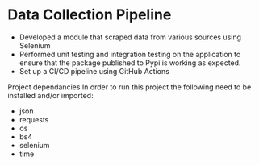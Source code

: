 # Data Collection Pipeline
- Developed a module that scraped data from various sources using Selenium <br>
- Performed unit testing and integration testing on the application to ensure that the package published to Pypi is working as expected.<br>
- Set up a CI/CD pipeline using GitHub Actions<br>

Project dependancies
In order to run this project the following need to be installed and/or imported:

- json
- requests
- os
- bs4
- selenium
- time

